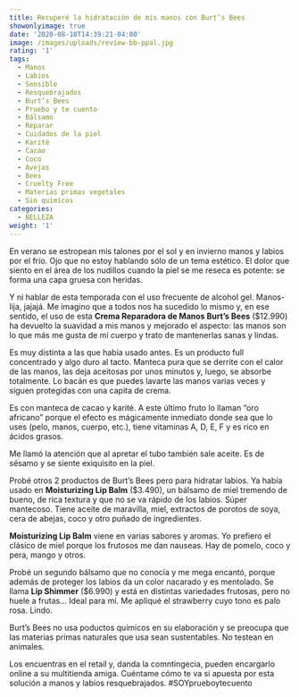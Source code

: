 ```yaml
---
title: Recuperé la hidratación de mis manos con Burt’s Bees
showonlyimage: true
date: '2020-08-10T14:39:21-04:00'
image: /images/uploads/review-bb-ppal.jpg
rating: '1'
tags:
  - Manos
  - Labios
  - Sensible
  - Resquebrajados
  - Burt’s Bees
  - Pruebo y te cuento
  - Bálsamo
  - Reparar
  - Cuidados de la piel
  - Karité
  - Cacao
  - Coco
  - Avejas
  - Bees
  - Cruelty Free
  - Materias primas vegetales
  - Sin químicos
categories:
  - BELLEZA
weight: '1'
---
```

En verano se estropean mis talones por el sol y en invierno manos y labios por el frío. Ojo que no estoy hablando sólo de un tema estético. El dolor que siento en el área de los nudillos cuando la piel se me reseca es potente: se forma una capa gruesa con heridas.

<!--more-->

Y ni hablar de esta temporada con el uso frecuente de alcohol gel. Manos-lija, jajajá. Me imagino que a todos nos ha sucedido lo mismo y, en ese sentido, el uso de esta **Crema Reparadora de Manos Burt’s Bees** ($12.990) ha devuelto la suavidad a mis manos y mejorado el aspecto: las manos son lo que más me gusta de mi cuerpo y trato de mantenerlas sanas y lindas.



Es muy distinta a las que había usado antes. Es un producto full concentrado y algo duro al tacto. Manteca pura que se derrite con el calor de las manos, las deja aceitosas por unos minutos y, luego, se absorbe totalmente. Lo bacán es que puedes lavarte las manos varias veces y siguen protegidas con una capita de crema.



Es con manteca de cacao y karité. A este último fruto lo llaman “oro africano” porque el efecto es mágicamente inmediato donde sea que lo uses (pelo, manos, cuerpo, etc.), tiene vitaminas A, D, E, F y es rico en ácidos grasos. 



Me llamó la atención que al apretar el tubo también sale aceite. Es de sésamo y se siente exiquisito en la piel.



Probé otros 2 productos de Burt’s Bees pero para hidratar labios. Ya había usado en **Moisturizing Lip Balm** ($3.490), un bálsamo de miel tremendo de bueno, de rica textura y que no se va rápido de los labios. Súper mantecoso. Tiene aceite de maravilla, miel, extractos de porotos de soya, cera de abejas, coco y otro puñado de ingredientes.



**Moisturizing Lip Balm** viene en varias sabores y aromas. Yo prefiero el clásico de miel porque los frutosos me dan nauseas. Hay de pomelo, coco y pera, mango y otros.



Probé un segundo bálsamo que no conocía y me mega encantó, porque además de proteger los labios da un color nacarado y es mentolado. Se llama **Lip Shimmer** ($6.990) y está en distintas variedades frutosas, pero no huele a frutas… Ideal para mí. Me apliqué el strawberry cuyo tono es palo rosa. Lindo.



Burt’s Bees no usa poductos químicos en su elaboración y se preocupa que las materias primas naturales que usa sean sustentables. No testean en animales. 



Los encuentras en el retail y, danda la comntingecia, pueden encargarlo online a su multitienda amiga. Cuéntame cómo te va si apuesta por esta solución a manos y labios resquebrajados. #SOYprueboytecuento
